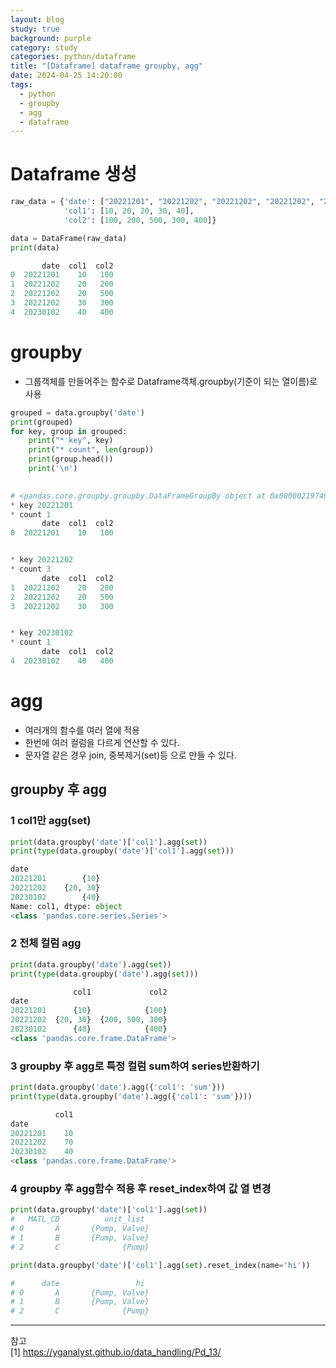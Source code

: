 ```yaml
---
layout: blog
study: true
background: purple
category: study
categories: python/dataframe
title: "[Dataframe] dataframe groupby, agg"
date: 2024-04-25 14:20:00
tags:
  - python
  - groupby
  - agg
  - dataframe
---
```


# Dataframe 생성

```python
raw_data = {'date': ["20221201", "20221202", "20221202", "20221202", "20230102"],
            'col1': [10, 20, 20, 30, 40],
            'col2': [100, 200, 500, 300, 400]}

data = DataFrame(raw_data)
print(data)

       date  col1  col2
0  20221201    10   100
1  20221202    20   200
2  20221202    20   500
3  20221202    30   300
4  20230102    40   400

```

# groupby

- 그룹객체를 만들어주는 함수로 Dataframe객체.groupby(기준이 되는 열이름)로 사용

```python
grouped = data.groupby('date')
print(grouped)
for key, group in grouped:
    print("* key", key)
    print("* count", len(group))
    print(group.head())
    print('\n')
    
```

```python
# <pandas.core.groupby.groupby.DataFrameGroupBy object at 0x0000021974982A90>
* key 20221201
* count 1
       date  col1  col2
0  20221201    10   100


* key 20221202
* count 3
       date  col1  col2
1  20221202    20   200
2  20221202    20   500
3  20221202    30   300


* key 20230102
* count 1
       date  col1  col2
4  20230102    40   400
```

# agg

- 여러개의 함수를 여러 열에 적용
- 한번에 여러 컬럼을 다르게 연산할 수 있다.
- 문자열 같은 경우 join, 중복제거(set)등 으로 만들 수 있다.

## groupby 후 agg

### 1 col1만 agg(set)

```python
print(data.groupby('date')['col1'].agg(set))
print(type(data.groupby('date')['col1'].agg(set)))

date
20221201        {10}
20221202    {20, 30}
20230102        {40}
Name: col1, dtype: object
<class 'pandas.core.series.Series'>
```

### 2 전체 컬럼 agg

```python
print(data.groupby('date').agg(set))
print(type(data.groupby('date').agg(set)))

              col1             col2
date                               
20221201      {10}            {100}
20221202  {20, 30}  {200, 500, 300}
20230102      {40}            {400}
<class 'pandas.core.frame.DataFrame'>

```

### 3 groupby 후 agg로 특정 컬럼 sum하여 series반환하기

```python
print(data.groupby('date').agg({'col1': 'sum'}))
print(type(data.groupby('date').agg({'col1': 'sum'})))

          col1
date          
20221201    10
20221202    70
20230102    40
<class 'pandas.core.frame.DataFrame'>

```

### 4 groupby 후 agg함수 적용 후 reset_index하여 값 열 변경

```python
print(data.groupby('date')['col1'].agg(set))
#   MATL_CD          unit_list
# 0       A       {Pump, Valve}
# 1       B       {Pump, Valve}
# 2       C              {Pump}

print(data.groupby('date')['col1'].agg(set).reset_index(name='hi'))

#      date                 hi
# 0       A       {Pump, Valve}
# 1       B       {Pump, Valve}
# 2       C              {Pump}
```

---
참고  
[1] https://yganalyst.github.io/data_handling/Pd_13/

